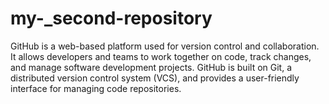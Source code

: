 # my-_second-repository
GitHub is a web-based platform used for version control and collaboration. It allows developers and teams to work together on code, track changes, and manage software development projects. GitHub is built on Git, a distributed version control system (VCS), and provides a user-friendly interface for managing code repositories.

